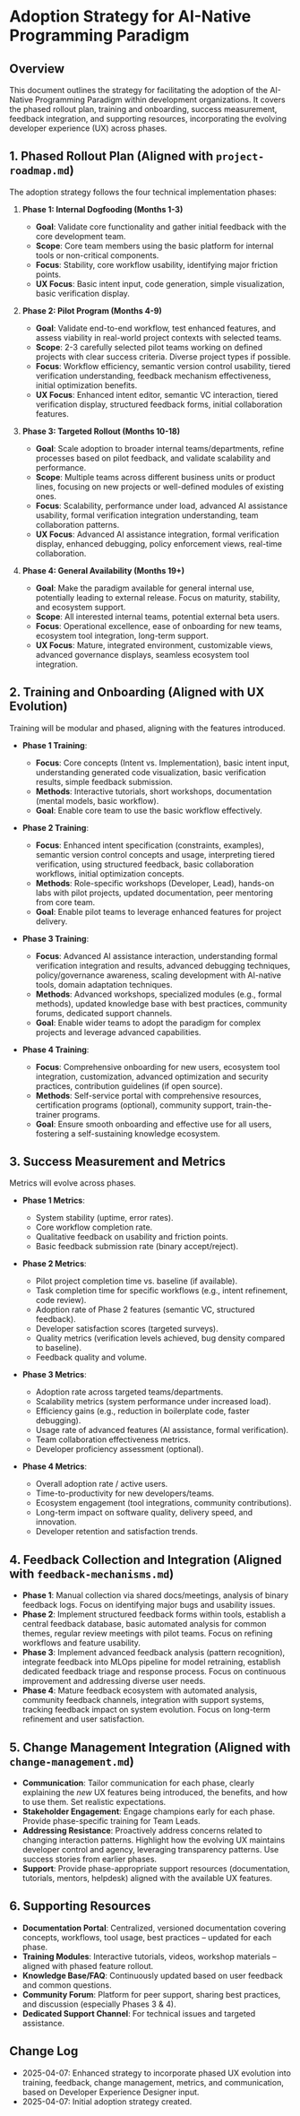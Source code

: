 # Adoption Strategy for AI-Native Programming Paradigm

## Overview
This document outlines the strategy for facilitating the adoption of the AI-Native Programming Paradigm within development organizations. It covers the phased rollout plan, training and onboarding, success measurement, feedback integration, and supporting resources, incorporating the evolving developer experience (UX) across phases.

## 1. Phased Rollout Plan (Aligned with `project-roadmap.md`)

The adoption strategy follows the four technical implementation phases:

1.  **Phase 1: Internal Dogfooding (Months 1-3)**
    *   **Goal**: Validate core functionality and gather initial feedback with the core development team.
    *   **Scope**: Core team members using the basic platform for internal tools or non-critical components.
    *   **Focus**: Stability, core workflow usability, identifying major friction points.
    *   **UX Focus**: Basic intent input, code generation, simple visualization, basic verification display.

2.  **Phase 2: Pilot Program (Months 4-9)**
    *   **Goal**: Validate end-to-end workflow, test enhanced features, and assess viability in real-world project contexts with selected teams.
    *   **Scope**: 2-3 carefully selected pilot teams working on defined projects with clear success criteria. Diverse project types if possible.
    *   **Focus**: Workflow efficiency, semantic version control usability, tiered verification understanding, feedback mechanism effectiveness, initial optimization benefits.
    *   **UX Focus**: Enhanced intent editor, semantic VC interaction, tiered verification display, structured feedback forms, initial collaboration features.

3.  **Phase 3: Targeted Rollout (Months 10-18)**
    *   **Goal**: Scale adoption to broader internal teams/departments, refine processes based on pilot feedback, and validate scalability and performance.
    *   **Scope**: Multiple teams across different business units or product lines, focusing on new projects or well-defined modules of existing ones.
    *   **Focus**: Scalability, performance under load, advanced AI assistance usability, formal verification integration understanding, team collaboration patterns.
    *   **UX Focus**: Advanced AI assistance integration, formal verification display, enhanced debugging, policy enforcement views, real-time collaboration.

4.  **Phase 4: General Availability (Months 19+)**
    *   **Goal**: Make the paradigm available for general internal use, potentially leading to external release. Focus on maturity, stability, and ecosystem support.
    *   **Scope**: All interested internal teams, potential external beta users.
    *   **Focus**: Operational excellence, ease of onboarding for new teams, ecosystem tool integration, long-term support.
    *   **UX Focus**: Mature, integrated environment, customizable views, advanced governance displays, seamless ecosystem tool integration.

## 2. Training and Onboarding (Aligned with UX Evolution)

Training will be modular and phased, aligning with the features introduced.

*   **Phase 1 Training**:
    *   **Focus**: Core concepts (Intent vs. Implementation), basic intent input, understanding generated code visualization, basic verification results, simple feedback submission.
    *   **Methods**: Interactive tutorials, short workshops, documentation (mental models, basic workflow).
    *   **Goal**: Enable core team to use the basic workflow effectively.

*   **Phase 2 Training**:
    *   **Focus**: Enhanced intent specification (constraints, examples), semantic version control concepts and usage, interpreting tiered verification, using structured feedback, basic collaboration workflows, initial optimization concepts.
    *   **Methods**: Role-specific workshops (Developer, Lead), hands-on labs with pilot projects, updated documentation, peer mentoring from core team.
    *   **Goal**: Enable pilot teams to leverage enhanced features for project delivery.

*   **Phase 3 Training**:
    *   **Focus**: Advanced AI assistance interaction, understanding formal verification integration and results, advanced debugging techniques, policy/governance awareness, scaling development with AI-native tools, domain adaptation techniques.
    *   **Methods**: Advanced workshops, specialized modules (e.g., formal methods), updated knowledge base with best practices, community forums, dedicated support channels.
    *   **Goal**: Enable wider teams to adopt the paradigm for complex projects and leverage advanced capabilities.

*   **Phase 4 Training**:
    *   **Focus**: Comprehensive onboarding for new users, ecosystem tool integration, customization, advanced optimization and security practices, contribution guidelines (if open source).
    *   **Methods**: Self-service portal with comprehensive resources, certification programs (optional), community support, train-the-trainer programs.
    *   **Goal**: Ensure smooth onboarding and effective use for all users, fostering a self-sustaining knowledge ecosystem.

## 3. Success Measurement and Metrics

Metrics will evolve across phases.

*   **Phase 1 Metrics**:
    *   System stability (uptime, error rates).
    *   Core workflow completion rate.
    *   Qualitative feedback on usability and friction points.
    *   Basic feedback submission rate (binary accept/reject).

*   **Phase 2 Metrics**:
    *   Pilot project completion time vs. baseline (if available).
    *   Task completion time for specific workflows (e.g., intent refinement, code review).
    *   Adoption rate of Phase 2 features (semantic VC, structured feedback).
    *   Developer satisfaction scores (targeted surveys).
    *   Quality metrics (verification levels achieved, bug density compared to baseline).
    *   Feedback quality and volume.

*   **Phase 3 Metrics**:
    *   Adoption rate across targeted teams/departments.
    *   Scalability metrics (system performance under increased load).
    *   Efficiency gains (e.g., reduction in boilerplate code, faster debugging).
    *   Usage rate of advanced features (AI assistance, formal verification).
    *   Team collaboration effectiveness metrics.
    *   Developer proficiency assessment (optional).

*   **Phase 4 Metrics**:
    *   Overall adoption rate / active users.
    *   Time-to-productivity for new developers/teams.
    *   Ecosystem engagement (tool integrations, community contributions).
    *   Long-term impact on software quality, delivery speed, and innovation.
    *   Developer retention and satisfaction trends.

## 4. Feedback Collection and Integration (Aligned with `feedback-mechanisms.md`)

*   **Phase 1**: Manual collection via shared docs/meetings, analysis of binary feedback logs. Focus on identifying major bugs and usability issues.
*   **Phase 2**: Implement structured feedback forms within tools, establish a central feedback database, basic automated analysis for common themes, regular review meetings with pilot teams. Focus on refining workflows and feature usability.
*   **Phase 3**: Implement advanced feedback analysis (pattern recognition), integrate feedback into MLOps pipeline for model retraining, establish dedicated feedback triage and response process. Focus on continuous improvement and addressing diverse user needs.
*   **Phase 4**: Mature feedback ecosystem with automated analysis, community feedback channels, integration with support systems, tracking feedback impact on system evolution. Focus on long-term refinement and user satisfaction.

## 5. Change Management Integration (Aligned with `change-management.md`)

*   **Communication**: Tailor communication for each phase, clearly explaining the *new* UX features being introduced, the benefits, and how to use them. Set realistic expectations.
*   **Stakeholder Engagement**: Engage champions early for each phase. Provide phase-specific training for Team Leads.
*   **Addressing Resistance**: Proactively address concerns related to changing interaction patterns. Highlight how the evolving UX maintains developer control and agency, leveraging transparency patterns. Use success stories from earlier phases.
*   **Support**: Provide phase-appropriate support resources (documentation, tutorials, mentors, helpdesk) aligned with the available UX features.

## 6. Supporting Resources
*   **Documentation Portal**: Centralized, versioned documentation covering concepts, workflows, tool usage, best practices – updated for each phase.
*   **Training Modules**: Interactive tutorials, videos, workshop materials – aligned with phased feature rollout.
*   **Knowledge Base/FAQ**: Continuously updated based on user feedback and common questions.
*   **Community Forum**: Platform for peer support, sharing best practices, and discussion (especially Phases 3 & 4).
*   **Dedicated Support Channel**: For technical issues and targeted assistance.

## Change Log
- 2025-04-07: Enhanced strategy to incorporate phased UX evolution into training, feedback, change management, metrics, and communication, based on Developer Experience Designer input.
- 2025-04-07: Initial adoption strategy created.
